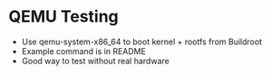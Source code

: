 # QEMU Testing

- Use qemu-system-x86_64 to boot kernel + rootfs from Buildroot
- Example command is in README
- Good way to test without real hardware
